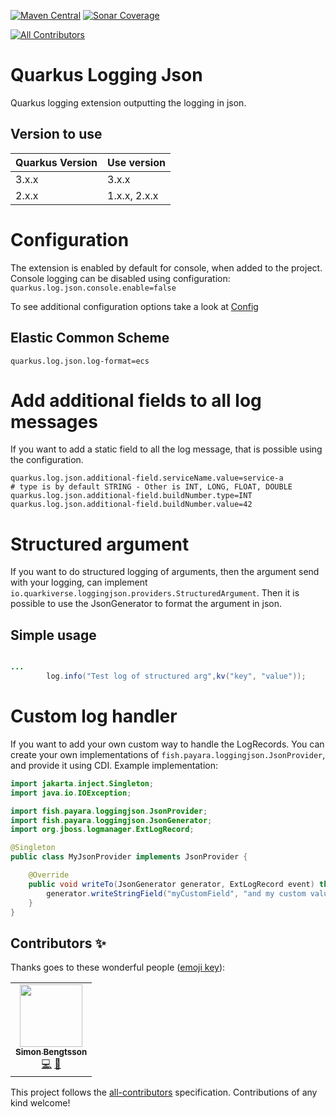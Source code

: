[![Maven Central](https://img.shields.io/maven-central/v/io.quarkiverse.loggingjson/quarkus-logging-json?logo=apache-maven&style=for-the-badge)](https://search.maven.org/artifact/io.quarkiverse.loggingjson/quarkus-logging-json)
[![Sonar Coverage](https://img.shields.io/sonar/coverage/quarkiverse_quarkus-logging-json?logo=sonarcloud&server=https%3A%2F%2Fsonarcloud.io&style=for-the-badge)](https://sonarcloud.io/dashboard?id=quarkiverse_quarkus-logging-json)
<!-- ALL-CONTRIBUTORS-BADGE:START - Do not remove or modify this section -->
[![All Contributors](https://img.shields.io/badge/all_contributors-1-orange.svg?style=flat-square)](#contributors-)
<!-- ALL-CONTRIBUTORS-BADGE:END -->

# Quarkus Logging Json

Quarkus logging extension outputting the logging in json.

## Version to use

| Quarkus Version | Use version  |
|-----------------|--------------|
| 3.x.x           | 3.x.x        |
| 2.x.x           | 1.x.x, 2.x.x |

# Configuration

The extension is enabled by default for console, when added to the project.
Console logging can be disabled using configuration: `quarkus.log.json.console.enable=false`

To see additional configuration options take a look
at [Config](https://quarkiverse.github.io/quarkiverse-docs/quarkus-logging-json/dev/index.html)

## Elastic Common Scheme

```properties
quarkus.log.json.log-format=ecs
```

# Add additional fields to all log messages

If you want to add a static field to all the log message, that is possible using the configuration.

```properties
quarkus.log.json.additional-field.serviceName.value=service-a
# type is by default STRING - Other is INT, LONG, FLOAT, DOUBLE 
quarkus.log.json.additional-field.buildNumber.type=INT
quarkus.log.json.additional-field.buildNumber.value=42
```

# Structured argument

If you want to do structured logging of arguments, then the argument send with your logging, can implement
`io.quarkiverse.loggingjson.providers.StructuredArgument`. Then it is possible to use the JsonGenerator to format the
argument in json.

## Simple usage

```java

...
        log.info("Test log of structured arg",kv("key", "value"));
```

# Custom log handler

If you want to add your own custom way to handle the LogRecords.
You can create your own implementations of `fish.payara.loggingjson.JsonProvider`, and provide it using CDI.
Example implementation:

```java
import jakarta.inject.Singleton;
import java.io.IOException;

import fish.payara.loggingjson.JsonProvider;
import fish.payara.loggingjson.JsonGenerator;
import org.jboss.logmanager.ExtLogRecord;

@Singleton
public class MyJsonProvider implements JsonProvider {

    @Override
    public void writeTo(JsonGenerator generator, ExtLogRecord event) throws IOException {
        generator.writeStringField("myCustomField", "and my custom value"); // Will be added to every log, as a field on the json.
    }
}
```

## Contributors ✨

Thanks goes to these wonderful people ([emoji key](https://allcontributors.org/docs/en/emoji-key)):

<!-- ALL-CONTRIBUTORS-LIST:START - Do not remove or modify this section -->
<!-- prettier-ignore-start -->
<!-- markdownlint-disable -->
<table>
  <tr>
    <td align="center"><a href="https://github.com/SlyngDK"><img src="https://avatars2.githubusercontent.com/u/6666094?v=4" width="100px;" alt=""/><br /><sub><b>Simon Bengtsson</b></sub></a><br /><a href="https://github.com/quarkiverse/quarkus-logging-json/commits?author=SlyngDK" title="Code">💻</a> <a href="#maintenance-SlyngDK" title="Maintenance">🚧</a></td>
  </tr>
</table>

<!-- markdownlint-enable -->
<!-- prettier-ignore-end -->
<!-- ALL-CONTRIBUTORS-LIST:END -->

This project follows the [all-contributors](https://github.com/all-contributors/all-contributors) specification.
Contributions of any kind welcome!
